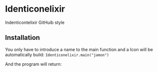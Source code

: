 # Identiconelixir

Indenticontelixir GitHuib style

## Installation

You only have to introduce a name to the main function and a Icon will be automatically build:
  ` Identiconelixir.main("jamon") `

And the program will return:
  